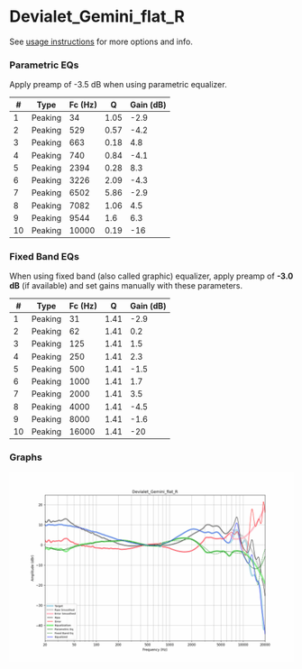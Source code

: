 # Devialet_Gemini_flat_R
See [usage instructions](https://github.com/jaakkopasanen/AutoEq#usage) for more options and info.

### Parametric EQs
Apply preamp of -3.5 dB when using parametric equalizer.

|   # | Type    |   Fc (Hz) |    Q |   Gain (dB) |
|-----|---------|-----------|------|-------------|
|   1 | Peaking |        34 | 1.05 |        -2.9 |
|   2 | Peaking |       529 | 0.57 |        -4.2 |
|   3 | Peaking |       663 | 0.18 |         4.8 |
|   4 | Peaking |       740 | 0.84 |        -4.1 |
|   5 | Peaking |      2394 | 0.28 |         8.3 |
|   6 | Peaking |      3226 | 2.09 |        -4.3 |
|   7 | Peaking |      6502 | 5.86 |        -2.9 |
|   8 | Peaking |      7082 | 1.06 |         4.5 |
|   9 | Peaking |      9544 | 1.6  |         6.3 |
|  10 | Peaking |     10000 | 0.19 |       -16   |

### Fixed Band EQs
When using fixed band (also called graphic) equalizer, apply preamp of **-3.0 dB** (if available) and set gains manually with these parameters.

|   # | Type    |   Fc (Hz) |    Q |   Gain (dB) |
|-----|---------|-----------|------|-------------|
|   1 | Peaking |        31 | 1.41 |        -2.9 |
|   2 | Peaking |        62 | 1.41 |         0.2 |
|   3 | Peaking |       125 | 1.41 |         1.5 |
|   4 | Peaking |       250 | 1.41 |         2.3 |
|   5 | Peaking |       500 | 1.41 |        -1.5 |
|   6 | Peaking |      1000 | 1.41 |         1.7 |
|   7 | Peaking |      2000 | 1.41 |         3.5 |
|   8 | Peaking |      4000 | 1.41 |        -4.5 |
|   9 | Peaking |      8000 | 1.41 |        -1.6 |
|  10 | Peaking |     16000 | 1.41 |       -20   |

### Graphs
![](./Devialet_Gemini_flat_R.png)
